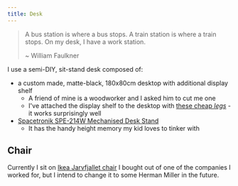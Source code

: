 ```yaml
---
title: Desk
---
```


> A bus station is where a bus stops. A train station is where a train stops. On my desk, I have a work station.
>
> ~ William Faulkner

I use a semi-DIY, sit-stand desk composed of:

- a custom made, matte-black, 180x80cm desktop with additional display shelf
  - A friend of mine is a woodworker and I asked him to cut me one
  - I've attached the display shelf to the desktop with [these cheap _legs_](https://www.castorama.pl/noga-okragla-fikszo-30-x-100-mm-czarny/5908305612629_CAPL.prd) - it works surprisingly well
- [Spacetronik SPE-214W Mechanised Desk Stand](https://shop.spacetronik.eu/elektryczny-stelaz-biurkowy-spacetronik-spe-214w)
  - It has the handy height memory my kid loves to tinker with

## Chair

Currently I sit on [Ikea Jarvfjallet chair](https://www.ikea.com/pl/pl/p/jaervfjaellet-krzeslo-biurowe-z-podlokietnikami-glose-czarny-80510639/) I bought out of one of the companies I worked for, but I intend to change it to some Herman Miller in the future.
